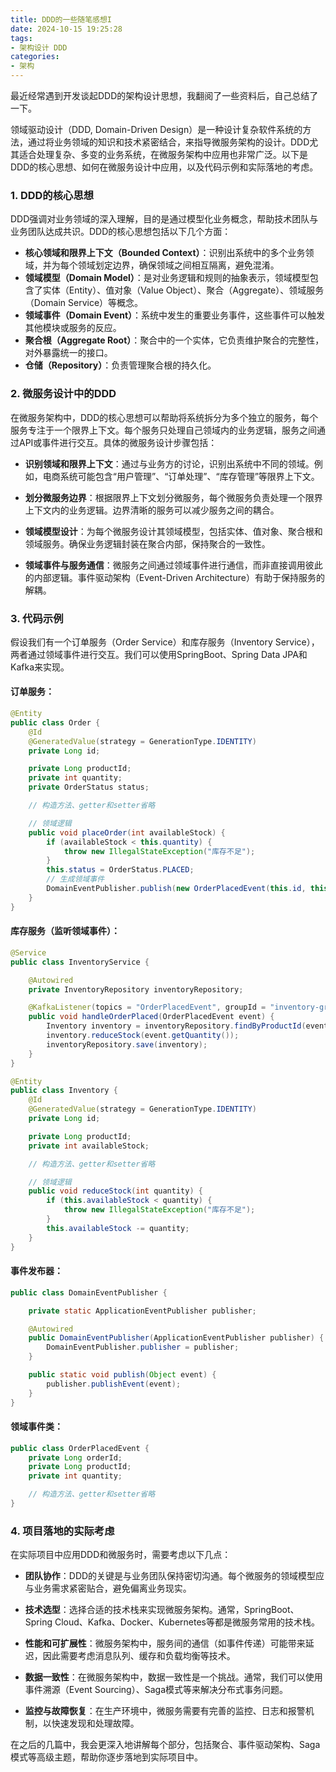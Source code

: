 ```yaml
---
title: DDD的一些随笔感想I
date: 2024-10-15 19:25:28
tags:
- 架构设计 DDD
categories:
- 架构
---
```




最近经常遇到开发谈起DDD的架构设计思想，我翻阅了一些资料后，自己总结了一下。



领域驱动设计（DDD, Domain-Driven Design）是一种设计复杂软件系统的方法，通过将业务领域的知识和技术紧密结合，来指导微服务架构的设计。DDD尤其适合处理复杂、多变的业务系统，在微服务架构中应用也非常广泛。以下是DDD的核心思想、如何在微服务设计中应用，以及代码示例和实际落地的考虑。

### 1. **DDD的核心思想**
DDD强调对业务领域的深入理解，目的是通过模型化业务概念，帮助技术团队与业务团队达成共识。DDD的核心思想包括以下几个方面：

- **核心领域和限界上下文（Bounded Context）**：识别出系统中的多个业务领域，并为每个领域划定边界，确保领域之间相互隔离，避免混淆。
- **领域模型（Domain Model）**：是对业务逻辑和规则的抽象表示，领域模型包含了实体（Entity）、值对象（Value Object）、聚合（Aggregate）、领域服务（Domain Service）等概念。
- **领域事件（Domain Event）**：系统中发生的重要业务事件，这些事件可以触发其他模块或服务的反应。
- **聚合根（Aggregate Root）**：聚合中的一个实体，它负责维护聚合的完整性，对外暴露统一的接口。
- **仓储（Repository）**：负责管理聚合根的持久化。

### 2. **微服务设计中的DDD**
在微服务架构中，DDD的核心思想可以帮助将系统拆分为多个独立的服务，每个服务专注于一个限界上下文。每个服务只处理自己领域内的业务逻辑，服务之间通过API或事件进行交互。具体的微服务设计步骤包括：

- **识别领域和限界上下文**：通过与业务方的讨论，识别出系统中不同的领域。例如，电商系统可能包含“用户管理”、“订单处理”、“库存管理”等限界上下文。
  
- **划分微服务边界**：根据限界上下文划分微服务，每个微服务负责处理一个限界上下文内的业务逻辑。边界清晰的服务可以减少服务之间的耦合。

- **领域模型设计**：为每个微服务设计其领域模型，包括实体、值对象、聚合根和领域服务。确保业务逻辑封装在聚合内部，保持聚合的一致性。

- **领域事件与服务通信**：微服务之间通过领域事件进行通信，而非直接调用彼此的内部逻辑。事件驱动架构（Event-Driven Architecture）有助于保持服务的解耦。

### 3. **代码示例**
假设我们有一个订单服务（Order Service）和库存服务（Inventory Service），两者通过领域事件进行交互。我们可以使用SpringBoot、Spring Data JPA和Kafka来实现。

#### **订单服务：**

```java
@Entity
public class Order {
    @Id
    @GeneratedValue(strategy = GenerationType.IDENTITY)
    private Long id;

    private Long productId;
    private int quantity;
    private OrderStatus status;

    // 构造方法、getter和setter省略

    // 领域逻辑
    public void placeOrder(int availableStock) {
        if (availableStock < this.quantity) {
            throw new IllegalStateException("库存不足");
        }
        this.status = OrderStatus.PLACED;
        // 生成领域事件
        DomainEventPublisher.publish(new OrderPlacedEvent(this.id, this.productId, this.quantity));
    }
}
```

#### **库存服务（监听领域事件）：**

```java
@Service
public class InventoryService {

    @Autowired
    private InventoryRepository inventoryRepository;

    @KafkaListener(topics = "OrderPlacedEvent", groupId = "inventory-group")
    public void handleOrderPlaced(OrderPlacedEvent event) {
        Inventory inventory = inventoryRepository.findByProductId(event.getProductId());
        inventory.reduceStock(event.getQuantity());
        inventoryRepository.save(inventory);
    }
}

@Entity
public class Inventory {
    @Id
    @GeneratedValue(strategy = GenerationType.IDENTITY)
    private Long id;

    private Long productId;
    private int availableStock;

    // 构造方法、getter和setter省略

    // 领域逻辑
    public void reduceStock(int quantity) {
        if (this.availableStock < quantity) {
            throw new IllegalStateException("库存不足");
        }
        this.availableStock -= quantity;
    }
}
```

#### **事件发布器：**

```java
public class DomainEventPublisher {

    private static ApplicationEventPublisher publisher;

    @Autowired
    public DomainEventPublisher(ApplicationEventPublisher publisher) {
        DomainEventPublisher.publisher = publisher;
    }

    public static void publish(Object event) {
        publisher.publishEvent(event);
    }
}
```

#### **领域事件类：**

```java
public class OrderPlacedEvent {
    private Long orderId;
    private Long productId;
    private int quantity;

    // 构造方法、getter和setter省略
}
```

### 4. **项目落地的实际考虑**
在实际项目中应用DDD和微服务时，需要考虑以下几点：

- **团队协作**：DDD的关键是与业务团队保持密切沟通。每个微服务的领域模型应与业务需求紧密贴合，避免偏离业务现实。
  
- **技术选型**：选择合适的技术栈来实现微服务架构。通常，SpringBoot、Spring Cloud、Kafka、Docker、Kubernetes等都是微服务常用的技术栈。

- **性能和可扩展性**：微服务架构中，服务间的通信（如事件传递）可能带来延迟，因此需要考虑消息队列、缓存和负载均衡等技术。

- **数据一致性**：在微服务架构中，数据一致性是一个挑战。通常，我们可以使用事件溯源（Event Sourcing）、Saga模式等来解决分布式事务问题。

- **监控与故障恢复**：在生产环境中，微服务需要有完善的监控、日志和报警机制，以快速发现和处理故障。

在之后的几篇中，我会更深入地讲解每个部分，包括聚合、事件驱动架构、Saga模式等高级主题，帮助你逐步落地到实际项目中。
